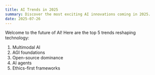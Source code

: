 ```yaml
---
title: AI Trends in 2025
summary: Discover the most exciting AI innovations coming in 2025.
date: 2025-07-26
---
```


Welcome to the future of AI! Here are the top 5 trends reshaping technology:
1. Multimodal AI
2. AGI foundations
3. Open-source dominance
4. AI agents
5. Ethics-first frameworks
